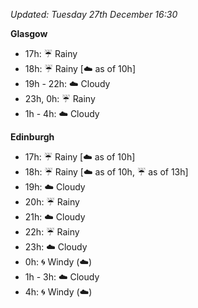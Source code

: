 *Updated: Tuesday 27th December 16:30*

**Glasgow**

* 17h: :umbrella: Rainy
* 18h: :umbrella: Rainy [:cloud: as of 10h]
* 19h - 22h: :cloud: Cloudy
* 23h, 0h: :umbrella: Rainy
* 1h - 4h: :cloud: Cloudy

**Edinburgh**

* 17h: :umbrella: Rainy [:cloud: as of 10h]
* 18h: :umbrella: Rainy [:cloud: as of 10h, :umbrella: as of 13h]
* 19h: :cloud: Cloudy
* 20h: :umbrella: Rainy
* 21h: :cloud: Cloudy
* 22h: :umbrella: Rainy
* 23h: :cloud: Cloudy
* 0h: :cyclone: Windy (:cloud:)
* 1h - 3h: :cloud: Cloudy
* 4h: :cyclone: Windy (:cloud:)
